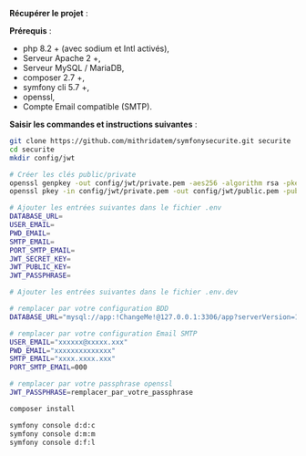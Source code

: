 **Récupérer le projet** :

**Prérequis** :
- php 8.2 + (avec sodium et Intl activés),
- Serveur Apache 2 +,
- Serveur MySQL / MariaDB,
- composer 2.7 +,
- symfony cli 5.7 +,
- openssl,
- Compte Email compatible (SMTP).

**Saisir les commandes et instructions suivantes** :

```sh
git clone https://github.com/mithridatem/symfonysecurite.git securite
cd securite
mkdir config/jwt

# Créer les clés public/private
openssl genpkey -out config/jwt/private.pem -aes256 -algorithm rsa -pkeyopt rsa_keygen_bits:4096
openssl pkey -in config/jwt/private.pem -out config/jwt/public.pem -pubout

# Ajouter les entrées suivantes dans le fichier .env
DATABASE_URL=
USER_EMAIL=
PWD_EMAIL=
SMTP_EMAIL=
PORT_SMTP_EMAIL=
JWT_SECRET_KEY=
JWT_PUBLIC_KEY=
JWT_PASSPHRASE=

# Ajouter les entrées suivantes dans le fichier .env.dev

# remplacer par votre configuration BDD
DATABASE_URL="mysql://app:!ChangeMe!@127.0.0.1:3306/app?serverVersion=10.11.2-MariaDB&charset=utf8mb4"

# remplacer par votre configuration Email SMTP
USER_EMAIL="xxxxxx@xxxxx.xxx"
PWD_EMAIL="xxxxxxxxxxxxxx"
SMTP_EMAIL="xxxx.xxxx.xxx"
PORT_SMTP_EMAIL=000

# remplacer par votre passphrase openssl
JWT_PASSPHRASE=remplacer_par_votre_passphrase

composer install

symfony console d:d:c
symfony console d:m:m
symfony console d:f:l

```
